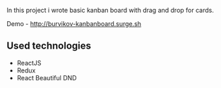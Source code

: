 
In this project i wrote basic kanban board with drag and drop for cards.

Demo - http://burvikov-kanbanboard.surge.sh

## Used technologies
- ReactJS
- Redux
- React Beautiful DND
